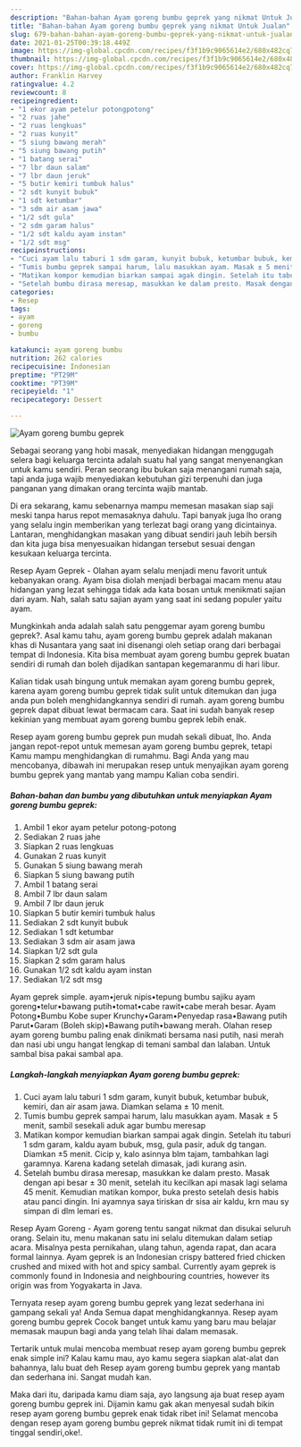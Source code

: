 ```yaml
---
description: "Bahan-bahan Ayam goreng bumbu geprek yang nikmat Untuk Jualan"
title: "Bahan-bahan Ayam goreng bumbu geprek yang nikmat Untuk Jualan"
slug: 679-bahan-bahan-ayam-goreng-bumbu-geprek-yang-nikmat-untuk-jualan
date: 2021-01-25T00:39:18.449Z
image: https://img-global.cpcdn.com/recipes/f3f1b9c9065614e2/680x482cq70/ayam-goreng-bumbu-geprek-foto-resep-utama.jpg
thumbnail: https://img-global.cpcdn.com/recipes/f3f1b9c9065614e2/680x482cq70/ayam-goreng-bumbu-geprek-foto-resep-utama.jpg
cover: https://img-global.cpcdn.com/recipes/f3f1b9c9065614e2/680x482cq70/ayam-goreng-bumbu-geprek-foto-resep-utama.jpg
author: Franklin Harvey
ratingvalue: 4.2
reviewcount: 8
recipeingredient:
- "1 ekor ayam petelur potongpotong"
- "2 ruas jahe"
- "2 ruas lengkuas"
- "2 ruas kunyit"
- "5 siung bawang merah"
- "5 siung bawang putih"
- "1 batang serai"
- "7 lbr daun salam"
- "7 lbr daun jeruk"
- "5 butir kemiri tumbuk halus"
- "2 sdt kunyit bubuk"
- "1 sdt ketumbar"
- "3 sdm air asam jawa"
- "1/2 sdt gula"
- "2 sdm garam halus"
- "1/2 sdt kaldu ayam instan"
- "1/2 sdt msg"
recipeinstructions:
- "Cuci ayam lalu taburi 1 sdm garam, kunyit bubuk, ketumbar bubuk, kemiri, dan air asam jawa. Diamkan selama ± 10 menit."
- "Tumis bumbu geprek sampai harum, lalu masukkan ayam. Masak ± 5 menit, sambil sesekali aduk agar bumbu meresap"
- "Matikan kompor kemudian biarkan sampai agak dingin. Setelah itu taburi 1 sdm garam, kaldu ayam bubuk, msg, gula pasir, aduk dg tangan. Diamkan ±5 menit. Cicip y, kalo asinnya blm tajam, tambahkan lagi garamnya. Karena kadang setelah dimasak, jadi kurang asin."
- "Setelah bumbu dirasa meresap, masukkan ke dalam presto. Masak dengan api besar ± 30 menit, setelah itu kecilkan api masak lagi selama 45 menit. Kemudian matikan kompor, buka presto setelah desis habis atau panci dingin. Ini ayamnya saya tiriskan dr sisa air kaldu, krn mau sy simpan di dlm lemari es."
categories:
- Resep
tags:
- ayam
- goreng
- bumbu

katakunci: ayam goreng bumbu 
nutrition: 262 calories
recipecuisine: Indonesian
preptime: "PT29M"
cooktime: "PT39M"
recipeyield: "1"
recipecategory: Dessert

---
```



![Ayam goreng bumbu geprek](https://img-global.cpcdn.com/recipes/f3f1b9c9065614e2/680x482cq70/ayam-goreng-bumbu-geprek-foto-resep-utama.jpg)

Sebagai seorang yang hobi masak, menyediakan hidangan menggugah selera bagi keluarga tercinta adalah suatu hal yang sangat menyenangkan untuk kamu sendiri. Peran seorang ibu bukan saja menangani rumah saja, tapi anda juga wajib menyediakan kebutuhan gizi terpenuhi dan juga panganan yang dimakan orang tercinta wajib mantab.

Di era  sekarang, kamu sebenarnya mampu memesan masakan siap saji meski tanpa harus repot memasaknya dahulu. Tapi banyak juga lho orang yang selalu ingin memberikan yang terlezat bagi orang yang dicintainya. Lantaran, menghidangkan masakan yang dibuat sendiri jauh lebih bersih dan kita juga bisa menyesuaikan hidangan tersebut sesuai dengan kesukaan keluarga tercinta. 

Resep Ayam Geprek - Olahan ayam selalu menjadi menu favorit untuk kebanyakan orang. Ayam bisa diolah menjadi berbagai macam menu atau hidangan yang lezat sehingga tidak ada kata bosan untuk menikmati sajian dari ayam. Nah, salah satu sajian ayam yang saat ini sedang populer yaitu ayam.

Mungkinkah anda adalah salah satu penggemar ayam goreng bumbu geprek?. Asal kamu tahu, ayam goreng bumbu geprek adalah makanan khas di Nusantara yang saat ini disenangi oleh setiap orang dari berbagai tempat di Indonesia. Kita bisa membuat ayam goreng bumbu geprek buatan sendiri di rumah dan boleh dijadikan santapan kegemaranmu di hari libur.

Kalian tidak usah bingung untuk memakan ayam goreng bumbu geprek, karena ayam goreng bumbu geprek tidak sulit untuk ditemukan dan juga anda pun boleh menghidangkannya sendiri di rumah. ayam goreng bumbu geprek dapat dibuat lewat bermacam cara. Saat ini sudah banyak resep kekinian yang membuat ayam goreng bumbu geprek lebih enak.

Resep ayam goreng bumbu geprek pun mudah sekali dibuat, lho. Anda jangan repot-repot untuk memesan ayam goreng bumbu geprek, tetapi Kamu mampu menghidangkan di rumahmu. Bagi Anda yang mau mencobanya, dibawah ini merupakan resep untuk menyajikan ayam goreng bumbu geprek yang mantab yang mampu Kalian coba sendiri.

<!--inarticleads1-->

##### Bahan-bahan dan bumbu yang dibutuhkan untuk menyiapkan Ayam goreng bumbu geprek:

1. Ambil 1 ekor ayam petelur potong-potong
1. Sediakan 2 ruas jahe
1. Siapkan 2 ruas lengkuas
1. Gunakan 2 ruas kunyit
1. Gunakan 5 siung bawang merah
1. Siapkan 5 siung bawang putih
1. Ambil 1 batang serai
1. Ambil 7 lbr daun salam
1. Ambil 7 lbr daun jeruk
1. Siapkan 5 butir kemiri tumbuk halus
1. Sediakan 2 sdt kunyit bubuk
1. Sediakan 1 sdt ketumbar
1. Sediakan 3 sdm air asam jawa
1. Siapkan 1/2 sdt gula
1. Siapkan 2 sdm garam halus
1. Gunakan 1/2 sdt kaldu ayam instan
1. Sediakan 1/2 sdt msg


Ayam geprek simple. ayam•jeruk nipis•tepung bumbu sajiku ayam goreng•telur•bawang putih•tomat•cabe rawit•cabe merah besar. Ayam Potong•Bumbu Kobe super Krunchy•Garam•Penyedap rasa•Bawang putih Parut•Garam (Boleh skip)•Bawang putih•bawang merah. Olahan resep ayam goreng bumbu paling enak dinikmati bersama nasi putih, nasi merah dan nasi ubi ungu hangat lengkap di temani sambal dan lalaban. Untuk sambal bisa pakai sambal apa. 

<!--inarticleads2-->

##### Langkah-langkah menyiapkan Ayam goreng bumbu geprek:

1. Cuci ayam lalu taburi 1 sdm garam, kunyit bubuk, ketumbar bubuk, kemiri, dan air asam jawa. Diamkan selama ± 10 menit.
1. Tumis bumbu geprek sampai harum, lalu masukkan ayam. Masak ± 5 menit, sambil sesekali aduk agar bumbu meresap
1. Matikan kompor kemudian biarkan sampai agak dingin. Setelah itu taburi 1 sdm garam, kaldu ayam bubuk, msg, gula pasir, aduk dg tangan. Diamkan ±5 menit. Cicip y, kalo asinnya blm tajam, tambahkan lagi garamnya. Karena kadang setelah dimasak, jadi kurang asin.
1. Setelah bumbu dirasa meresap, masukkan ke dalam presto. Masak dengan api besar ± 30 menit, setelah itu kecilkan api masak lagi selama 45 menit. Kemudian matikan kompor, buka presto setelah desis habis atau panci dingin. Ini ayamnya saya tiriskan dr sisa air kaldu, krn mau sy simpan di dlm lemari es.


Resep Ayam Goreng - Ayam goreng tentu sangat nikmat dan disukai seluruh orang. Selain itu, menu makanan satu ini selalu ditemukan dalam setiap acara. Misalnya pesta pernikahan, ulang tahun, agenda rapat, dan acara formal lainnya. Ayam geprek is an Indonesian crispy battered fried chicken crushed and mixed with hot and spicy sambal. Currently ayam geprek is commonly found in Indonesia and neighbouring countries, however its origin was from Yogyakarta in Java. 

Ternyata resep ayam goreng bumbu geprek yang lezat sederhana ini gampang sekali ya! Anda Semua dapat menghidangkannya. Resep ayam goreng bumbu geprek Cocok banget untuk kamu yang baru mau belajar memasak maupun bagi anda yang telah lihai dalam memasak.

Tertarik untuk mulai mencoba membuat resep ayam goreng bumbu geprek enak simple ini? Kalau kamu mau, ayo kamu segera siapkan alat-alat dan bahannya, lalu buat deh Resep ayam goreng bumbu geprek yang mantab dan sederhana ini. Sangat mudah kan. 

Maka dari itu, daripada kamu diam saja, ayo langsung aja buat resep ayam goreng bumbu geprek ini. Dijamin kamu gak akan menyesal sudah bikin resep ayam goreng bumbu geprek enak tidak ribet ini! Selamat mencoba dengan resep ayam goreng bumbu geprek nikmat tidak rumit ini di tempat tinggal sendiri,oke!.


